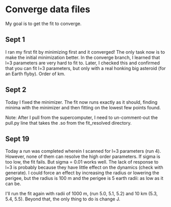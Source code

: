 # Converge data files

My goal is to get the fit to converge.

## Sept 1

I ran my first fit by minimizing first and it converged! The only task now is to make the initial minimization better. In the converge branch, I learned that l=3 parameters are very hard to fit to. Later, I checked this and confirmed that you can fit l=3 parameters, but only with a real honking big asteroid (for an Earth flyby). Order of km.

## Sept 2

Today I fixed the minimizer. The fit now runs exactly as it should, finding minima with the minimizer and then fitting on the lowest few points found.

Note: After I pull from the supercomputer, I need to un-comment-out the pull.py line that takes the .so from the fit_resolved directory.

## Sept 19

Today a run was completed wherein I scanned for l=3 parameters (run 4). However, none of them can resolve the high order parameters. If sigma is too low, the fit fails. But sigma = 0.01 works well. The lack of response to l=3 is probably because they have little effect on the dynamics (check with generate). I could force an effect by increasing the radius or lowering the perigee, but the radius is 100 m and the perigee is 5 earth radii: as low as it can be.

I'll run the fit again with radii of 1000 m, (run 5.0, 5.1, 5.2) and 10 km (5.3, 5.4, 5.5). Beyond that, the only thing to do is change J.
